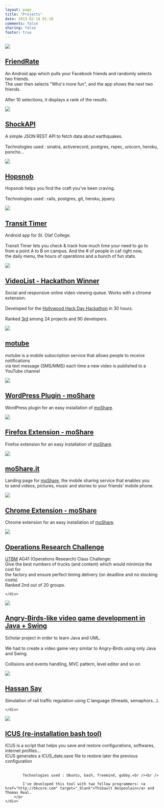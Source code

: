 ```yaml
---
layout: page
title: "Projects"
date: 2013-02-14 01:18
comments: false
sharing: false
footer: true
---
```

<div class="project_item">
    <div class="project_item_thumbnail">
        <img src="../images/projects/friendrate.png" />
    </div>
    <div class="project_item_side">
        <h2><a href="https://github.com/benjamin-guillet/friendrate#readme" target="_blank">FriendRate</a></h2>
        <p class="project_item_description">An Android app which pulls your Facebook friends and randomly selects two friends.<br  /> 
        The user then selects "Who's more fun", and the app shows the next two
        friends.<br /><br />
        After 10 selections, it displays a rank of the results.
    </p>
    </div>
</div>
<div class="clearfix"></div>

<div class="project_item">
    <div class="project_item_thumbnail">
        <img src="../images/projects/shockapi.png" />
    </div>
    <div class="project_item_side">
        <h2><a href="https://github.com/benjamin-guillet/shock#readme" target="_blank">ShockAPI</a></h2>
        <p class="project_item_description">A simple JSON REST API to fetch data about earthquakes.<br /><br />
        Technologies used : sinatra, activerecord, postgres, rspec, unicorn, heroku, poncho...
    </p>
    </div>
</div>
<div class="clearfix"></div>

<div class="project_item">
    <div class="project_item_thumbnail">
        <img src="../images/projects/hopsnob.png" />
    </div>
    <div class="project_item_side">
        <h2><a href="http://www.hopsnob.co" target="_blank">Hopsnob</a></h2>
        <p class="project_item_description">Hopsnob helps you find the craft you've been craving.<br /><br />
        Technologies used : rails, postgres, git, heroku, jquery.
    </p>
    </div>
</div>
<div class="clearfix"></div>

<div class="project_item">
    <div class="project_item_thumbnail">
        <img src="../images/projects/transit_timer.jpg" />
    </div>
    <div class="project_item_side">
        <h2><a href="https://github.com/benjamin-guillet/transit-timer" target="_blank">Transit Timer</a></h2>
        <p class="project_item_description">Android app for St. Olaf College.<br /><br />
            Transit Timer lets you check & track how much time your need to go to <br />from a point A to B on campus.
            And the # of people in caf right now,<br />the daily menu, the hours of operations and a bunch of fun stats.
        </p>
    </div>
</div>
<div class="clearfix"></div>


<div class="project_item">
    <div class="project_item_thumbnail">
        <img src="../images/projects/videolist.png" />
    </div>
    <div class="project_item_side">
        <h2><a href="https://github.com/benjamin-guillet/hollywood-hack-day" target="_blank">VideoList - Hackathon Winner</a></h2>
        <p class="project_item_description">
            Social and responsive online video viewing queue. Works with a chrome extension.<br /><br />
            Developed for the <a href="http://www.hollywoodhackday.com/" target="_blank"> Hollywood Hack Day Hackathon</a> in 30 hours.<br /><br />
            Ranked <a href="http://www.hollywoodhackday.com/press.html" target="_blank">3rd</a> among 24 projects and 90 developers.
        </p>
    </div>
</div>
<div class="clearfix"></div>

<div class="project_item">
    <div class="project_item_thumbnail">
        <img src="../images/projects/motube.png" />
    </div>
    <div class="project_item_side">
        <h2><a href="http://www.motube.us" target="_blank">motube</a></h2>
        <p class="project_item_description">
            motube is a mobile subscription service that allows people to receive notifications<br /> via text message (SMS/MMS) each time a new video is published to a YouTube channel
        </p>
    </div>
</div>
<div class="clearfix"></div>


<div class="project_item">
    <div class="project_item_thumbnail">
        <img src="../images/projects/moshare_wp_plugin_1.png" />
        <img style="display: none; "src="../images/projects/moshare_wp_plugin_2.png" />
    </div>
    <div class="project_item_side">
        <h2><a href="http://wordpress.org/extend/plugins/moshare/" target="_blank">WordPress Plugin - moShare</a></h2>
        <p class="project_item_description">
            WordPress plugin for an easy installation of <a href="http://www.moshare.com" target="_blank">moShare</a>.
        </p>
    </div>
</div>
<div class="clearfix"></div>

<div class="project_item">
    <div class="project_item_thumbnail">
        <img src="../images/projects/moshare_firefox_plugin.png" />
    </div>
    <div class="project_item_side">
        <h2><a href="https://addons.mozilla.org/en-US/firefox/addon/moshare/" target="_blank">Firefox Extension - moShare</a></h2>
        <p class="project_item_description">
            Firefox extension for an easy installation of <a href="http://www.moshare.com" target="_blank">moShare</a>.
        </p>
    </div>
</div>
<div class="clearfix"></div>

<div class="project_item">
    <div class="project_item_thumbnail">
        <img src="../images/projects/moshare_it.png" />
    </div>
    <div class="project_item_side">
        <h2><a href="http://www.moshare.it" target="_blank">moShare.it</a></h2>
        <p class="project_item_description">
            Landing page for  <a href="http://www.moshare.com" target="_blank">moShare</a>, the mobile sharing service that enables you<br /> to send videos, pictures, music and stories to your friends' mobile phone.
        </p>
    </div>
</div>
<div class="clearfix"></div>


<div class="project_item">
    <div class="project_item_thumbnail">
        <img src="../images/projects/moshare_chrome_plugin.png" />
    </div>
    <div class="project_item_side">
        <h2><a href="https://chrome.google.com/webstore/detail/moshare/mfnccjkpbmliagkpajipnaickpkgllkk" target="_blank">Chrome Extension - moShare</a></h2>
        <p class="project_item_description">
            Chrome extension for an easy installation of <a href="http://www.moshare.com" target="_blank">moShare</a>.
        </p>
    </div>
</div>
<div class="clearfix"></div>

<div class="project_item">
    <div class="project_item_thumbnail">
        <img src="../images/projects/ag41_challenge.png" />
    </div>
    <div class="project_item_side">
        <h2><a href="https://github.com/benjamin-guillet/operations-research-challenge" target="_blank">Operations Research Challenge</a></h2>
        <p class="project_item_description">
           <a href="http://www.utbm.fr" target="_blank">UTBM</a> AG41 (Operations Research) Class Challenge:<br />
           Give the best numbers of trucks (and content) which would minimize the cost for<br />
           the factory and ensure perfect timing delivery (on deadline and no stocking costs)<br />
           Ranked 2nd out of 20 groups.
       </p>

    </div>
</div>
<div class="clearfix"></div>


<div class="project_item">
    <div class="project_item_thumbnail">
        <img src="../images/projects/angry_utbm.png" />
    </div>
    <div class="project_item_side">
        <h2><a href="https://github.com/benjamin-guillet/angry-utbm" target="_blank">Angry-Birds-like video game development in Java + Swing</a></h2>
        <p class="project_item_description">
           Scholar project in order to learn Java and UML.<br /><br />
           We had to create a video game very similar to Angry-Birds using only Java and Swing.<br /><br />
           Collisions and events handling, MVC pattern, level editor and so on
       </p>
    </div>
</div>
<div class="clearfix"></div>


<div class="project_item">
    <div class="project_item_thumbnail">
        <img src="../images/projects/hassan_say_f.png" />
    </div>
    <div class="project_item_side">
        <h2><a href="https://github.com/benjamin-guillet/hassan-say-f" target="_blank">Hassan Say</a></h2>
        <p class="project_item_description">
           Simulation of rail traffic regulation using C language (threads, semaphors...).
       </p>

    </div>
</div>
<div class="clearfix"></div>

<div class="project_item">
    <div class="project_item_thumbnail">
        <img src="../images/projects/icus.jpg" />
    </div>
    <div class="project_item_side">
        <h2><a href="https://github.com/benjamin-guillet/ICUS" target="_blank">ICUS (re-installation bash tool)</a></h2>
        <p class="project_item_description">
            ICUS is a script that helps you save and restore configurations, softwares, internet profiles...<br />
            ICUS generates a ICUS_date.save file to restore later the previous configuration<br /><br />

            Technologies used : Ubuntu, bash, freemind, gobby.<br /><br />

            I've developed this tool with two fellow programmers: <a href="http://bkcore.com" target="_blank">Thibault Despoulain</a> and Thomas Real.
        </p>
    </div>
</div>
<div class="clearfix"></div>
